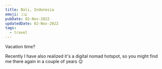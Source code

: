 ```yaml
---
title: Bali, Indonesia
emoji: 🇮‍🇩
pubDate: 02-Nov-2022
updatedDate: 02-Nov-2022
tags:
  - travel
---
```


Vacation time? 

Recently I have also realized it's a digital nomad hotspot, so you might find me there again in a couple of years 😉